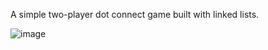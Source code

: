 A simple two-player dot connect game built with linked lists.

![image](https://github.com/LasithaPrabodha/dot-connect/assets/10921870/f35ae757-3eb9-48ec-991d-94febf2ccbc0)

